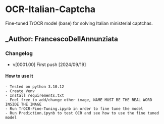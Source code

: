 # OCR-Italian-Captcha
Fine-tuned TrOCR model (base) for solving Italian ministerial captchas.

## _Author: FrancescoDellAnnunziata

### Changelog
- v[0001.00] First push [2024/09/19]

#### How to use it
    - Tested on python 3.10.12
    - Create Venv
    - Install requirements.txt
    - Feel free to add/change other image, NAME MUST BE THE REAL WORD INSIDE THE IMAGE
    - Run TrOCR-Fine-Tuning.ipynb in order to fine tune the model
    - Run Prediction.ipynb to test OCR and see how to use the fine tuned model
